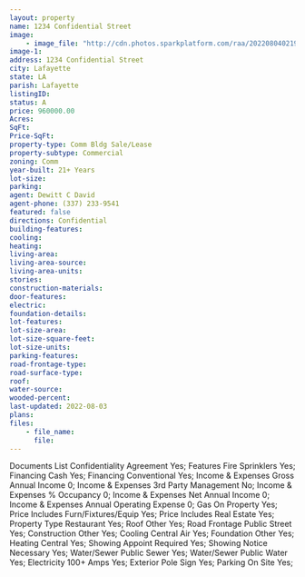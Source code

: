 ```yaml
---
layout: property
name: 1234 Confidential Street 
image:
    - image_file: "http://cdn.photos.sparkplatform.com/raa/20220804021923455152000000.jpg"
image-1:
address: 1234 Confidential Street
city: Lafayette
state: LA
parish: Lafayette
listingID: 
status: A
price: 960000.00
Acres: 
SqFt: 
Price-SqFt: 
property-type: Comm Bldg Sale/Lease
property-subtype: Commercial
zoning: Comm
year-built: 21+ Years
lot-size: 
parking: 
agent: Dewitt C David
agent-phone: (337) 233-9541
featured: false
directions: Confidential
building-features: 
cooling: 
heating: 
living-area: 
living-area-source: 
living-area-units: 
stories: 
construction-materials: 
door-features: 
electric: 
foundation-details: 
lot-features: 
lot-size-area: 
lot-size-square-feet: 
lot-size-units: 
parking-features: 
road-frontage-type: 
road-surface-type: 
roof: 
water-source: 
wooded-percent: 
last-updated: 2022-08-03
plans: 
files:
    - file_name:
      file:
---
```

Documents List	Confidentiality Agreement	Yes;
Features	Fire Sprinklers	Yes;
Financing	Cash	Yes;
Financing	Conventional	Yes;
Income & Expenses	Gross Annual Income	0;
Income & Expenses	3rd Party Management	No;
Income & Expenses	% Occupancy	0;
Income & Expenses	Net Annual Income	0;
Income & Expenses	Annual Operating Expense	0;
Gas	On Property	Yes;
Price Includes	Furn/Fixtures/Equip	Yes;
Price Includes	Real Estate	Yes;
Property Type	Restaurant	Yes;
Roof	Other	Yes;
Road Frontage	Public Street	Yes;
Construction	Other	Yes;
Cooling	Central Air	Yes;
Foundation	Other	Yes;
Heating	Central	Yes;
Showing	Appoint Required	Yes;
Showing	Notice Necessary	Yes;
Water/Sewer	Public Sewer	Yes;
Water/Sewer	Public Water	Yes;
Electricity	100+ Amps	Yes;
Exterior	Pole Sign	Yes;
Parking	On Site	Yes;

